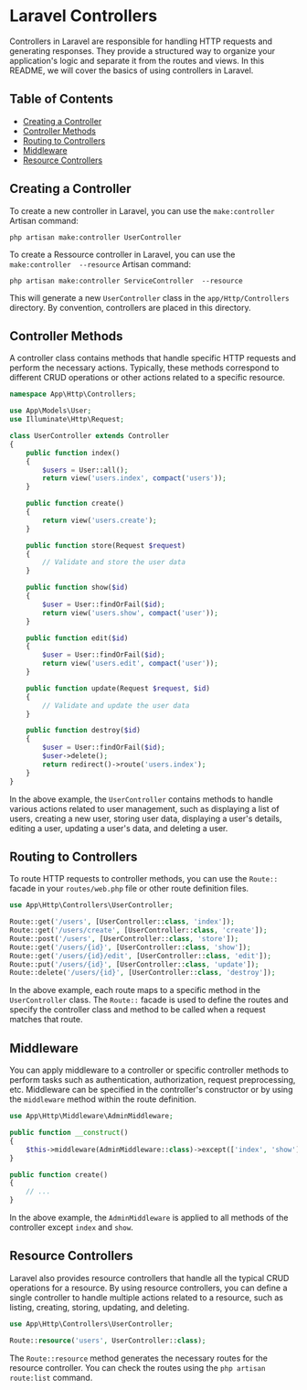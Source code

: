 # Laravel Controllers

Controllers in Laravel are responsible for handling HTTP requests and generating responses. They provide a structured way to organize your application's logic and separate it from the routes and views. In this README, we will cover the basics of using controllers in Laravel.

## Table of Contents
- [Creating a Controller](#creating-a-controller)
- [Controller Methods](#controller-methods)
- [Routing to Controllers](#routing-to-controllers)
- [Middleware](#middleware)
- [Resource Controllers](#resource-controllers)

## Creating a Controller

To create a new controller in Laravel, you can use the `make:controller` Artisan command:

```shell
php artisan make:controller UserController
```
To create a Ressource controller in Laravel, you can use the `make:controller  --resource` Artisan command:

```shell
php artisan make:controller ServiceController  --resource
```


This will generate a new `UserController` class in the `app/Http/Controllers` directory. By convention, controllers are placed in this directory.

## Controller Methods

A controller class contains methods that handle specific HTTP requests and perform the necessary actions. Typically, these methods correspond to different CRUD operations or other actions related to a specific resource.

```php
namespace App\Http\Controllers;

use App\Models\User;
use Illuminate\Http\Request;

class UserController extends Controller
{
    public function index()
    {
        $users = User::all();
        return view('users.index', compact('users'));
    }

    public function create()
    {
        return view('users.create');
    }

    public function store(Request $request)
    {
        // Validate and store the user data
    }

    public function show($id)
    {
        $user = User::findOrFail($id);
        return view('users.show', compact('user'));
    }

    public function edit($id)
    {
        $user = User::findOrFail($id);
        return view('users.edit', compact('user'));
    }

    public function update(Request $request, $id)
    {
        // Validate and update the user data
    }

    public function destroy($id)
    {
        $user = User::findOrFail($id);
        $user->delete();
        return redirect()->route('users.index');
    }
}
```

In the above example, the `UserController` contains methods to handle various actions related to user management, such as displaying a list of users, creating a new user, storing user data, displaying a user's details, editing a user, updating a user's data, and deleting a user.

## Routing to Controllers

To route HTTP requests to controller methods, you can use the `Route::` facade in your `routes/web.php` file or other route definition files.

```php
use App\Http\Controllers\UserController;

Route::get('/users', [UserController::class, 'index']);
Route::get('/users/create', [UserController::class, 'create']);
Route::post('/users', [UserController::class, 'store']);
Route::get('/users/{id}', [UserController::class, 'show']);
Route::get('/users/{id}/edit', [UserController::class, 'edit']);
Route::put('/users/{id}', [UserController::class, 'update']);
Route::delete('/users/{id}', [UserController::class, 'destroy']);
```

In the above example, each route maps to a specific method in the `UserController` class. The `Route::` facade is used to define the routes and specify the controller class and method to be called when a request matches that route.

## Middleware

You can apply middleware to a controller or specific controller methods to perform tasks such as authentication, authorization, request preprocessing, etc. Middleware can be specified in the controller's constructor or by using the `middleware` method within the route definition.

```php
use App\Http\Middleware\AdminMiddleware;

public function __construct()
{
    $this->middleware(AdminMiddleware::class)->except(['index', 'show']);
}

public function create()
{
    // ...
}
```

In the above example, the `AdminMiddleware` is applied to all methods of the controller except `index` and `show`.

## Resource Controllers

Laravel also provides resource controllers that handle all the typical CRUD operations for a resource. By using resource controllers, you can define a single controller to handle multiple actions related to a resource, such as listing, creating, storing, updating, and deleting.

```php
use App\Http\Controllers\UserController;

Route::resource('users', UserController::class);
```

The `Route::resource` method generates the necessary routes for the resource controller. You can check the routes using the `php artisan route:list` command.
